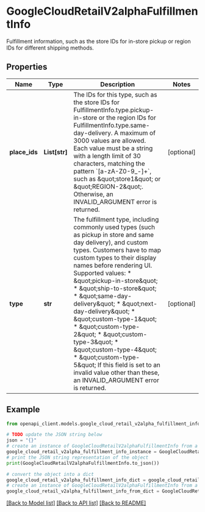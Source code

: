 # GoogleCloudRetailV2alphaFulfillmentInfo

Fulfillment information, such as the store IDs for in-store pickup or region IDs for different shipping methods.

## Properties

Name | Type | Description | Notes
------------ | ------------- | ------------- | -------------
**place_ids** | **List[str]** | The IDs for this type, such as the store IDs for FulfillmentInfo.type.pickup-in-store or the region IDs for FulfillmentInfo.type.same-day-delivery. A maximum of 3000 values are allowed. Each value must be a string with a length limit of 30 characters, matching the pattern &#x60;[a-zA-Z0-9_-]+&#x60;, such as \&quot;store1\&quot; or \&quot;REGION-2\&quot;. Otherwise, an INVALID_ARGUMENT error is returned. | [optional] 
**type** | **str** | The fulfillment type, including commonly used types (such as pickup in store and same day delivery), and custom types. Customers have to map custom types to their display names before rendering UI. Supported values: * \&quot;pickup-in-store\&quot; * \&quot;ship-to-store\&quot; * \&quot;same-day-delivery\&quot; * \&quot;next-day-delivery\&quot; * \&quot;custom-type-1\&quot; * \&quot;custom-type-2\&quot; * \&quot;custom-type-3\&quot; * \&quot;custom-type-4\&quot; * \&quot;custom-type-5\&quot; If this field is set to an invalid value other than these, an INVALID_ARGUMENT error is returned. | [optional] 

## Example

```python
from openapi_client.models.google_cloud_retail_v2alpha_fulfillment_info import GoogleCloudRetailV2alphaFulfillmentInfo

# TODO update the JSON string below
json = "{}"
# create an instance of GoogleCloudRetailV2alphaFulfillmentInfo from a JSON string
google_cloud_retail_v2alpha_fulfillment_info_instance = GoogleCloudRetailV2alphaFulfillmentInfo.from_json(json)
# print the JSON string representation of the object
print(GoogleCloudRetailV2alphaFulfillmentInfo.to_json())

# convert the object into a dict
google_cloud_retail_v2alpha_fulfillment_info_dict = google_cloud_retail_v2alpha_fulfillment_info_instance.to_dict()
# create an instance of GoogleCloudRetailV2alphaFulfillmentInfo from a dict
google_cloud_retail_v2alpha_fulfillment_info_from_dict = GoogleCloudRetailV2alphaFulfillmentInfo.from_dict(google_cloud_retail_v2alpha_fulfillment_info_dict)
```
[[Back to Model list]](../README.md#documentation-for-models) [[Back to API list]](../README.md#documentation-for-api-endpoints) [[Back to README]](../README.md)


